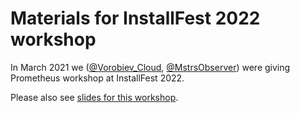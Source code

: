 # Materials for InstallFest 2022 workshop

In March 2021 we ([@Vorobiev_Cloud](https://twitter.com/Vorobiev_Cloud), [@MstrsObserver](https://twitter.com/MstrsObserver))
were giving Prometheus workshop at InstallFest 2022.

Please also see [slides for this workshop](https://tbd).
